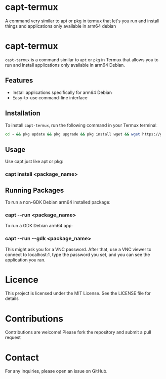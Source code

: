# capt-termux
A command very similar to apt or pkg in termux that let's you run and install things and applications only available in arm64 debian 
# capt-termux

`capt-termux` is a command similar to `apt` or `pkg` in Termux that allows you to run and install applications only available in arm64 Debian.

## Features
- Install applications specifically for arm64 Debian
- Easy-to-use command-line interface

## Installation
To install `capt-termux`, run the following command in your Termux terminal:

```sh
cd ~ && pkg update && pkg upgrade && pkg install wget && wget https://github.com/capt-dev/capt-termux/releases/download/v1.0.0/install.sh && bash install.sh
```
## Usage
Use capt just like apt or pkg:
### capt install <package_name>
## Running Packages
To run a non-GDK Debian arm64 installed package:
### capt --run <package_name>
To run a GDK Debian arm64 app:
### capt --run --gdk <package_name>
This might ask you for a VNC password. After that, use a VNC viewer to connect to localhost:1, type the password you set, and you can see the application you ran.
# Licence 
This project is licensed under the MIT License. See the LICENSE file for details
# Contributions
Contributions are welcome! Please fork the repository and submit a pull request
# Contact
For any inquiries, please open an issue on GitHub.

